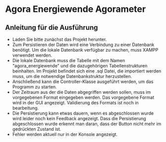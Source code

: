 # Agora Energiewende Agorameter

## Anleitung für die Ausführung
- Laden Sie bitte zunächst das Projekt herunter.
- Zum Persistieren der Daten wird eine Verbindung zu einer Datenbank benötigt. Um die lokale Datenbank verfügbar zu machen, muss XAMPP verwendet werden.
- Die lokale Datenbank muss die Tabelle mit dem Namen "agora_energiewende" und die dazugehörigen Tabellenstrukturen beinhalten. Im Projekt befindet sich eine
.sql Datei, die importiert werden muss, um die notwendige Datenbankstruktur herzustellen.
- Anschließend kann die Controller-Klasse ausgeführt werden, um das Programm zu starten.
- Der Zeitraum aus der die Daten abgegriffen werden sollen, muss im vorgegebenen Format eingegeben werden. Das vorgegebene Format 
wird in der GUI angezeigt. Validierung des Formats ist noch in bearbeitung.
- Die Persistierung kann etwas dauern, wenn es abgeschlossen wurde wird leider noch kein Feedback angezeigt. Dass die Persistierung abgeschlossen wurde erkennt man daran, dass
der Button nicht mehr im gedrückten Zustand ist.
- Fehler werden aktuell nur in der Konsole angezeigt.
